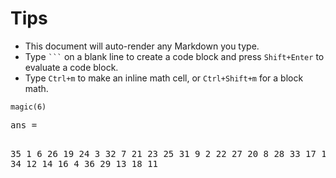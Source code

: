 
# Tips

* This document will auto-render any Markdown you type.
* Type `` ``` `` on a blank line to create a code block and press `Shift+Enter` to evaluate a code block.
* Type `Ctrl+m` to make an inline math cell, or `Ctrl+Shift+m` for a block math.


```{octave}
magic(6)
```
<html><div class="codeparent octave"><div class="stdout"><pre>ans =

   35    1    6   26   19   24
    3   32    7   21   23   25
   31    9    2   22   27   20
    8   28   33   17   10   15
   30    5   34   12   14   16
    4   36   29   13   18   11

</pre></div>
</div>
</html>


